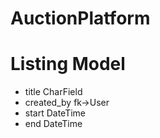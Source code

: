 # AuctionPlatform

# Listing Model
- title CharField
- created_by fk->User
- start DateTime
- end DateTime